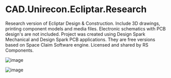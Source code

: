 # CAD.Unirecon.Ecliptar.Research
Research version of Ecliptar Design &amp; Construction. Include 3D drawings, printing component models and media files. Electronic schematics with PCB design's are not included. Project was created using Design Spark Mechanical and Design Spark PCB applications. They are free versions based on Space Claim Software engine. Licensed and shared by RS Components.

![image](https://github.com/unirecon-net/CAD.Unirecon.Ecliptar.VehicleDesign/assets/82622935/1bc942f0-8f57-44f3-969d-aaceee41f1ac)

![image](https://github.com/unirecon-net/CAD.Unirecon.Ecliptar.VehicleDesign/assets/82622935/5481902c-27fd-4e93-a7ea-24217276a0de)


